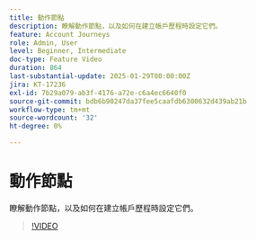 ```yaml
---
title: 動作節點
description: 瞭解動作節點，以及如何在建立帳戶歷程時設定它們。
feature: Account Journeys
role: Admin, User
level: Beginner, Intermediate
doc-type: Feature Video
duration: 864
last-substantial-update: 2025-01-29T00:00:00Z
jira: KT-17236
exl-id: 7b29a079-ab3f-4176-a72e-c6a4ec6640f0
source-git-commit: bdb6b90247da37fee5caafdb6300632d439ab21b
workflow-type: tm+mt
source-wordcount: '32'
ht-degree: 0%

---
```


# 動作節點

瞭解動作節點，以及如何在建立帳戶歷程時設定它們。

>[!VIDEO](https://video.tv.adobe.com/v/3443256/?learn=on&enablevpops&captions=chi_hant)
